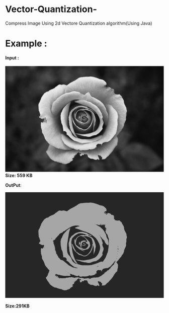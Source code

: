 # Vector-Quantization-
Compress Image Using 2d Vectore Quantization algorithm(Using Java)


# Example :

#### **Input** : 
![](1.jpg)
**Size: 559 KB**

**OutPut**:

![](Compressed.jpg)

**Size:291KB**
